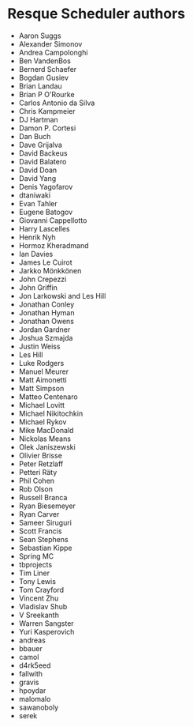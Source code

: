Resque Scheduler authors
========================

- Aaron Suggs
- Alexander Simonov
- Andrea Campolonghi
- Ben VandenBos
- Bernerd Schaefer
- Bogdan Gusiev
- Brian Landau
- Brian P O'Rourke
- Carlos Antonio da Silva
- Chris Kampmeier
- DJ Hartman
- Damon P. Cortesi
- Dan Buch
- Dave Grijalva
- David Backeus
- David Balatero
- David Doan
- David Yang
- Denis Yagofarov
- dtaniwaki
- Evan Tahler
- Eugene Batogov
- Giovanni Cappellotto
- Harry Lascelles
- Henrik Nyh
- Hormoz Kheradmand
- Ian Davies
- James Le Cuirot
- Jarkko Mönkkönen
- John Crepezzi
- John Griffin
- Jon Larkowski and Les Hill
- Jonathan Conley
- Jonathan Hyman
- Jonathan Owens
- Jordan Gardner
- Joshua Szmajda
- Justin Weiss
- Les Hill
- Luke Rodgers
- Manuel Meurer
- Matt Aimonetti
- Matt Simpson
- Matteo Centenaro
- Michael Lovitt
- Michael Nikitochkin
- Michael Rykov
- Mike MacDonald
- Nickolas Means
- Olek Janiszewski
- Olivier Brisse
- Peter Retzlaff
- Petteri Räty
- Phil Cohen
- Rob Olson
- Russell Branca
- Ryan Biesemeyer
- Ryan Carver
- Sameer Siruguri
- Scott Francis
- Sean Stephens
- Sebastian Kippe
- Spring MC
- tbprojects
- Tim Liner
- Tony Lewis
- Tom Crayford
- Vincent Zhu
- Vladislav Shub
- V Sreekanth
- Warren Sangster
- Yuri Kasperovich
- andreas
- bbauer
- camol
- d4rk5eed
- fallwith
- gravis
- hpoydar
- malomalo
- sawanoboly
- serek
